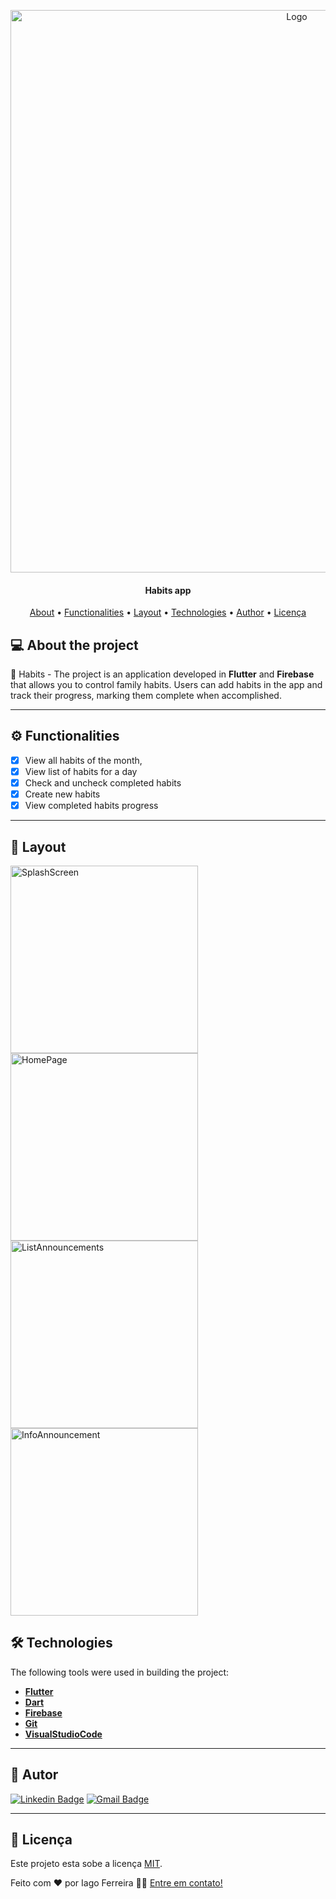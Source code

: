
<p align="center">
    <img src="https://github.com/IagoAntunes/habits/blob/master/assets/github/capa.png" alt="Logo" width="900">
</p>

<h4 align="center"> 
	Habits app
</h4>

<p align="center">
 <a href="#-About">About</a> •
 <a href="#-functionalities">Functionalities</a> •
 <a href="#-layout">Layout</a> • 
 <a href="#-technologies">Technologies</a> • 
 <a href="#-author">Author</a> • 
 <a href="#user-content--licença">Licença</a>
</p>


## 💻 About the project

:notebook: Habits  - The project is an application developed in <b>Flutter</b> and <b>Firebase</b> that allows you to control family habits. Users can add habits in the app and track their progress, marking them complete when accomplished.

---

## ⚙️ Functionalities

- [x] View all habits of the month,
- [x] View list of habits for a day
- [x] Check and uncheck completed habits
- [x] Create new habits
- [X] View completed habits progress

---

## 🎨 Layout

<a>
  <img src="https://github.com/IagoAntunes/habits/blob/master/assets/github/SplashScreen.jpeg" min-width="700px" max-width="700px" width="300px" alt="SplashScreen">
  <img src="https://github.com/IagoAntunes/habits/blob/master/assets/github/HomePage.jpeg" min-width="700px" max-width="700px" width="300px" alt="HomePage">
  <img src="https://github.com/IagoAntunes/habits/blob/master/assets/github/listHabits.jpeg" min-width="700px" max-width="700px" width="300px" alt="ListAnnouncements">
  <img src="https://github.com/IagoAntunes/habits/blob/master/assets/github/CreateHabit.jpeg" min-width="700px" max-width="700px" width="300px" alt="InfoAnnouncement">
    
</a>

## 🛠 Technologies


The following tools were used in building the project:

-   **[Flutter](https://flutter.dev/)**
-   **[Dart](https://dart.dev/)**
-   **[Firebase](https://firebase.google.com/?hl=pt)**
-   **[Git](https://git-scm.com/)**
-   **[VisualStudioCode](https://code.visualstudio.com/)**

---
## 🦸 Autor

[![Linkedin Badge](https://img.shields.io/badge/-IagoFerreira-blue?style=flat-square&logo=Linkedin&logoColor=white&link=https://www.linkedin.com/in/iagoaferreira/)](https://www.linkedin.com/in/iagoaferreira/) [![Gmail Badge](https://img.shields.io/badge/-iagoantunes.f@gmail.com-c14438?style=flat-square&logo=Gmail&logoColor=white&link=mailto:iagoantunes.f@gmail.com)](mailto:iagoantunes.f@gmail.com)

---

## 📝 Licença

Este projeto esta sobe a licença [MIT](./LICENSE).

Feito com ❤️ por Iago Ferreira 👋🏽 [Entre em contato!](https://www.linkedin.com/in/iagoaferreira/)

